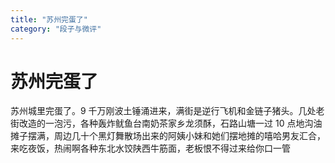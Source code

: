 ```yaml
---
title: "苏州完蛋了"
category: "段子与微评"
---
```

# 苏州完蛋了

苏州城里完蛋了。9 千万刚波土锤涌进来，满街是逆行飞机和金链子猪头。几处老街改造的一泡污，各种轰炸鱿鱼台南奶茶家乡龙须酥，石路山塘一过 10 点地沟油摊子摆满，周边几十个黑灯舞散场出来的阿姨小妹和她们摆地摊的嘻哈男友汇合，来吃夜饭，热闹啊各种东北水饺陕西牛筋面，老板恨不得过来给你口一管

